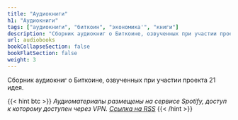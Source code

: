 ```yaml
---
title: "Аудиокниги"
h1: "Аудиокниги"
tags: ["аудиокниги", "биткоин", "экономика'", "книги"]
description: "Сборник аудиокниг о Биткоине, озвученных при участии проекта 21 идея."
url: audiobooks
bookCollapseSection: false
bookFlatSection: false
weight: 3
---
```


Сборник аудиокниг о Биткоине, озвученных при участии проекта 21 идея.

{{< hint btc >}}
*Аудиоматериалы размещены на сервисе Spotify, доступ к которому доступен через VPN. [Ссылка на RSS](https://anchor.fm/s/69c8de58/podcast/rss)*
{{< /hint >}}